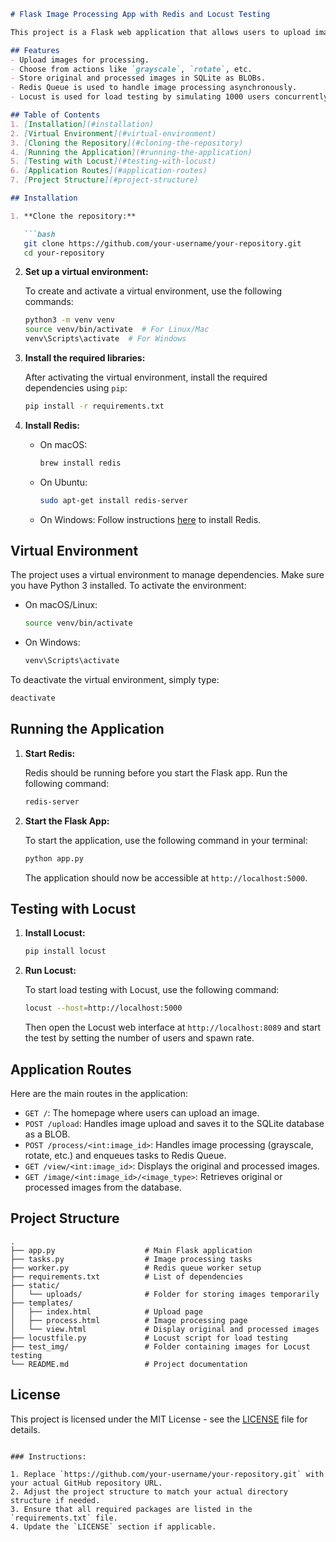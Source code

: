 

```markdown
# Flask Image Processing App with Redis and Locust Testing

This project is a Flask web application that allows users to upload images and perform actions (such as grayscale, rotate, etc.) on the uploaded images. The processed images are stored in an SQLite database, and the processing tasks are queued using Redis Queue (RQ) for better performance. Locust is used to simulate concurrent users sending requests to the application.

## Features
- Upload images for processing.
- Choose from actions like `grayscale`, `rotate`, etc.
- Store original and processed images in SQLite as BLOBs.
- Redis Queue is used to handle image processing asynchronously.
- Locust is used for load testing by simulating 1000 users concurrently.

## Table of Contents
1. [Installation](#installation)
2. [Virtual Environment](#virtual-environment)
3. [Cloning the Repository](#cloning-the-repository)
4. [Running the Application](#running-the-application)
5. [Testing with Locust](#testing-with-locust)
6. [Application Routes](#application-routes)
7. [Project Structure](#project-structure)

## Installation

1. **Clone the repository:**

   ```bash
   git clone https://github.com/your-username/your-repository.git
   cd your-repository
   ```

2. **Set up a virtual environment:**

   To create and activate a virtual environment, use the following commands:

   ```bash
   python3 -m venv venv
   source venv/bin/activate  # For Linux/Mac
   venv\Scripts\activate  # For Windows
   ```

3. **Install the required libraries:**

   After activating the virtual environment, install the required dependencies using `pip`:

   ```bash
   pip install -r requirements.txt
   ```

4. **Install Redis:**

   - On macOS: 
     ```bash
     brew install redis
     ```
   - On Ubuntu: 
     ```bash
     sudo apt-get install redis-server
     ```
   - On Windows: 
     Follow instructions [here](https://github.com/MicrosoftArchive/redis/releases) to install Redis.

## Virtual Environment

The project uses a virtual environment to manage dependencies. Make sure you have Python 3 installed. To activate the environment:

- On macOS/Linux:
  ```bash
  source venv/bin/activate
  ```
  
- On Windows:
  ```bash
  venv\Scripts\activate
  ```

To deactivate the virtual environment, simply type:

```bash
deactivate
```

## Running the Application

1. **Start Redis:**

   Redis should be running before you start the Flask app. Run the following command:

   ```bash
   redis-server
   ```

2. **Start the Flask App:**

   To start the application, use the following command in your terminal:

   ```bash
   python app.py
   ```

   The application should now be accessible at `http://localhost:5000`.

## Testing with Locust

1. **Install Locust:**

   ```bash
   pip install locust
   ```

2. **Run Locust:**

   To start load testing with Locust, use the following command:

   ```bash
   locust --host=http://localhost:5000
   ```

   Then open the Locust web interface at `http://localhost:8089` and start the test by setting the number of users and spawn rate.

## Application Routes

Here are the main routes in the application:

- `GET /`: The homepage where users can upload an image.
- `POST /upload`: Handles image upload and saves it to the SQLite database as a BLOB.
- `POST /process/<int:image_id>`: Handles image processing (grayscale, rotate, etc.) and enqueues tasks to Redis Queue.
- `GET /view/<int:image_id>`: Displays the original and processed images.
- `GET /image/<int:image_id>/<image_type>`: Retrieves original or processed images from the database.

## Project Structure

```plaintext
.
├── app.py                    # Main Flask application
├── tasks.py                  # Image processing tasks
├── worker.py                 # Redis queue worker setup
├── requirements.txt          # List of dependencies
├── static/
│   └── uploads/              # Folder for storing images temporarily
├── templates/
│   ├── index.html            # Upload page
│   ├── process.html          # Image processing page
│   └── view.html             # Display original and processed images
├── locustfile.py             # Locust script for load testing
├── test_img/                 # Folder containing images for Locust testing
└── README.md                 # Project documentation
```

## License

This project is licensed under the MIT License - see the [LICENSE](LICENSE) file for details.
```

### Instructions:

1. Replace `https://github.com/your-username/your-repository.git` with your actual GitHub repository URL.
2. Adjust the project structure to match your actual directory structure if needed.
3. Ensure that all required packages are listed in the `requirements.txt` file.
4. Update the `LICENSE` section if applicable.
